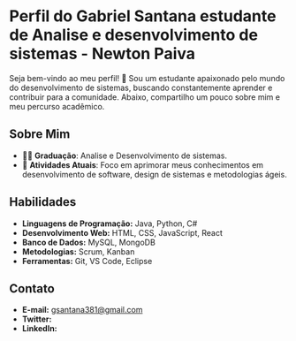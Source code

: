 # Perfil do Gabriel Santana estudante de Analise e desenvolvimento de sistemas - Newton Paiva

Seja bem-vindo ao meu perfil! 👋 Sou um estudante apaixonado pelo mundo do desenvolvimento de sistemas, buscando constantemente aprender e contribuir para a comunidade. Abaixo, compartilho um pouco sobre mim e meu percurso acadêmico.

## Sobre Mim

- 👨‍🎓 **Graduação**: Analise e Desenvolvimento de sistemas.
- 🌱 **Atividades Atuais**: Foco em aprimorar meus conhecimentos em desenvolvimento de software, design de sistemas e metodologias ágeis.

## Habilidades

- **Linguagens de Programação:** Java, Python, C#
- **Desenvolvimento Web:** HTML, CSS, JavaScript, React
- **Banco de Dados:** MySQL, MongoDB
- **Metodologias:** Scrum, Kanban
- **Ferramentas:** Git, VS Code, Eclipse

## Contato

- **E-mail:** gsantana381@gmail.com
- **Twitter:** 
- **LinkedIn:** 

